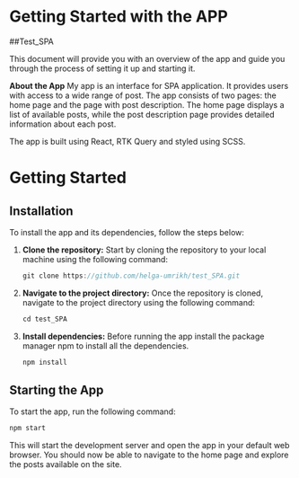 # Getting Started with the APP

##Test_SPA

This document will provide you with an overview of the app and guide you through the process of setting it up and starting it.

**About the App** 
My app is an interface for SPA application. It provides users with access to a wide range of post. The app consists of two pages: the home page and the page with post description. The home page displays a list of available posts, while the post description page provides detailed information about each post.

The app is built using React, RTK Query and styled using SCSS.

# Getting Started

## Installation
To install the app and its dependencies, follow the steps below:
1.  **Clone the repository:** 
	Start by cloning the repository to your local machine using the following command:
	```cpp
	git clone https://github.com/helga-umrikh/test_SPA.git
	```
2.  **Navigate to the project directory:**
	Once the repository is cloned, navigate to the project directory using the following command:
	```cpp
	cd test_SPA
	```
3. **Install dependencies:**
	Before running the app install the package manager npm to install all the dependencies. 
	```cpp
	npm install
	```

## Starting the App

To start the app, run the following command:
```cpp
npm start
```
This will start the development server and open the app in your default web browser. You should now be able to navigate to the home page and explore the posts available on the site.
